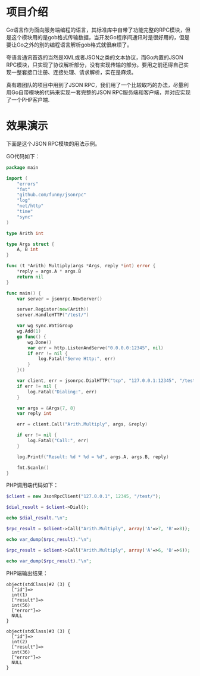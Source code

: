 项目介绍
=======

Go语言作为面向服务端编程的语言，其标准库中自带了功能完整的RPC模块，但是这个模块用的是gob格式传输数据，当开发Go程序间通讯时是很好用的，但是要让Go之外的别的编程语言解析gob格式就很麻烦了。

夸语言通讯首选的当然是XML或者JSON之类的文本协议，而Go内置的JSON RPC模块，只实现了协议解析部分，没有实现传输的部分。要用之前还得自己实现一整套接口注册、连接处理、请求解析，实在是麻烦。

真有趣团队的项目中用到了JSON RPC，我们用了一个比较取巧的办法，尽量利用Go自带模块的代码来实现一套完整的JSON RPC服务端和客户端，并对应实现了一个PHP客户端.

效果演示
=======

下面是这个JSON RPC模块的用法示例。

GO代码如下：
```go
package main

import (
	"errors"
	"fmt"
	"github.com/funny/jsonrpc"
	"log"
	"net/http"
	"time"
	"sync"
)

type Arith int

type Args struct {
	A, B int
}

func (t *Arith) Multiply(args *Args, reply *int) error {
	*reply = args.A * args.B
	return nil
}

func main() {
	var server = jsonrpc.NewServer()

	server.Register(new(Arith))
	server.HandleHTTP("/test/")

	var wg sync.WatiGroup
	wg.Add(1)
	go func() {
		wg.Done()
		var err = http.ListenAndServe("0.0.0.0:12345", nil)
		if err != nil {
			log.Fatal("Serve Http:", err)
		}
	}()

	var client, err = jsonrpc.DialHTTP("tcp", "127.0.0.1:12345", "/test/")
	if err != nil {
		log.Fatal("Dialing:", err)
	}

	var args = &Args{7, 8}
	var reply int

	err = client.Call("Arith.Multiply", args, &reply)

	if err != nil {
		log.Fatal("Call:", err)
	}

	log.Printf("Result: %d * %d = %d", args.A, args.B, reply)

	fmt.Scanln()
}
```
PHP调用端代码如下：
```php
$client = new JsonRpcClient("127.0.0.1", 12345, "/test/");

$dial_result = $client->Dial();

echo $dial_result."\n";

$rpc_result = $client->Call("Arith.Multiply", array('A'=>7, 'B'=>8));

echo var_dump($rpc_result)."\n";

$rpc_result = $client->Call("Arith.Multiply", array('A'=>6, 'B'=>6));

echo var_dump($rpc_result)."\n";
```

PHP端输出结果：

	object(stdClass)#2 (3) {
	  ["id"]=>
	  int(1)
	  ["result"]=>
	  int(56)
	  ["error"]=>
	  NULL
	}

	object(stdClass)#3 (3) {
	  ["id"]=>
	  int(2)
	  ["result"]=>
	  int(36)
	  ["error"]=>
	  NULL
	}
